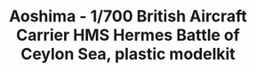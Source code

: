 ---
layout: product
title: "Aoshima - 1/700 British Aircraft Carrier HMS Hermes Battle of Ceylon Sea, plastic modelkit"
price: "TBA" 
desc: "N/A"
img_path: "/assets/img/AO51009.jpg"
brand: "N/A"
available: false
special_offer: false
new: false
soon: false
cat: "010000"
subcat: "013700"
subsubcat: "0N/A"
sifra: "AO51009"
popular: true
---